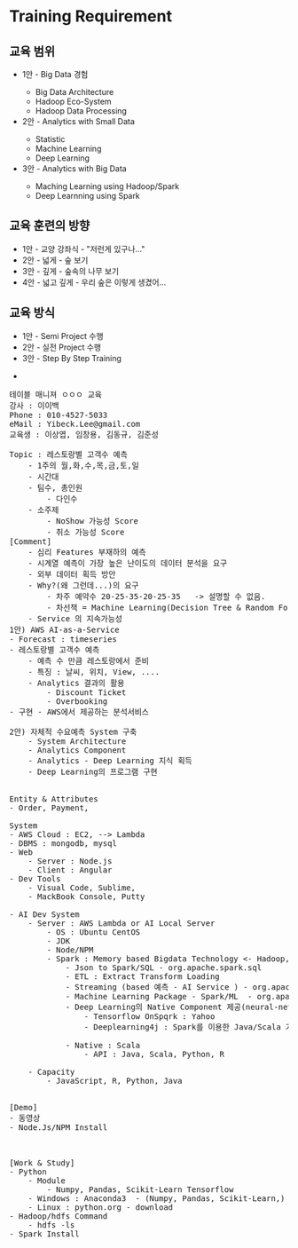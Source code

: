 <h1>Training Requirement</h1>

<h2>교육 범위</h2>
<ul>
<li>1안 - Big Data 경험</li>
  <ul>
    <li>Big Data Architecture</li>
    <li>Hadoop Eco-System</li>
    <li>Hadoop Data Processing</li>
  </ul>
<li>2안 - Analytics with Small Data</li>
  <ul>
    <li>Statistic</li>
    <li>Machine Learning</li>
    <li>Deep Learning</li>
  </ul>
<li>3안 - Analytics with Big Data</li>
  <ul>
    <li>Maching Learning using Hadoop/Spark</li>
    <li>Deep Learnning using Spark</li>
   </ul>
</ul>

<h2>교육 훈련의 방향</h2>
<ul>
<li>1안 - 교양 강좌식 - "저런게 있구나..."</li>
<li>2안 - 넓게 - 숲 보기</li>
<li>3안 - 깊게 - 숲속의 나무 보기</li>
<li>4안 - 넓고 깊게 - 우리 숲은 이렇게 생겼어...</li>
</ul>





<h2>교육 방식</h2>
<ul>
<li>1안 - Semi Project 수행</li>
<li>2안 - 실전 Project 수행</li>
<li>3안 - Step By Step Training</li>
</ul>

<ul>
  <li></li>
</ul>

<pre>
테이블 매니져 ㅇㅇㅇ 교육
강사 : 이이백
Phone : 010-4527-5033
eMail : Yibeck.Lee@gmail.com
교육생 : 이상엽, 임창용, 김동규, 김준성

Topic : 레스토랑별 고객수 예측
	- 1주의 월,화,수,목,금,토,일
	- 시간대
	- 팀수, 총인원
		- 다인수
	- 소주제
		- NoShow 가능성 Score
		- 취소 가능성 Score
[Comment]
	- 심리 Features 부재하의 예측
	- 시계열 예측이 가장 높은 난이도의 데이터 분석을 요구
	- 외부 데이터 획득 방안
	- Why?(왜 그런데...)의 요구 
		- 차주 예약수 20-25-35-20-25-35   -> 설명할 수 없음.
		- 차선책 = Machine Learning(Decision Tree & Random Forest)
	- Service 의 지속가능성
1안) AWS AI-as-a-Service
- Forecast : timeseries
- 레스토랑별 고객수 예측
	- 예측 수 만큼 레스토랑에서 준비
	- 특징 : 날씨, 위치, View, ....
	- Analytics 결과의 활용
		- Discount Ticket
		- Overbooking 
- 구현 - AWS에서 제공하는 분석서비스

2안) 자체적 수요예측 System 구축
	- System Architecture
	- Analytics Component
	- Analytics - Deep Learning 지식 획득
	- Deep Learning의 프로그램 구현


Entity & Attributes
- Order, Payment, 

System
- AWS Cloud : EC2, --> Lambda
- DBMS : mongodb, mysql
- Web 
	- Server : Node.js
	- Client : Angular
- Dev Tools
	- Visual Code, Sublime, 
	- MackBook Console, Putty

- AI Dev System 
	- Server : AWS Lambda or AI Local Server
		- OS : Ubuntu CentOS
		- JDK
		- Node/NPM
		- Spark : Memory based Bigdata Technology <- Hadoop, Local
			- Json to Spark/SQL - org.apache.spark.sql
			- ETL : Extract Transform Loading
			- Streaming (based 예측 - AI Service ) - org.apache.spark.streaming
			- Machine Learning Package - Spark/ML  - org.apache.spark.mllib
			- Deep Learning의 Native Component 제공(neural-network)
				- Tensorflow OnSpqrk : Yahoo
				- Deeplearning4j : Spark를 이용한 Java/Scala 기반의 AI

			- Native : Scala
				- API : Java, Scala, Python, R 

	- Capacity
		- JavaScript, R, Python, Java 


[Demo]
- 동영상
- Node.Js/NPM Install 



[Work & Study]
- Python
	- Module
		- Numpy, Pandas, Scikit-Learn Tensorflow 
	- Windows : Anaconda3  - (Numpy, Pandas, Scikit-Learn,) Tensorflow
	- Linux : python.org - download
- Hadoop/hdfs Command
	- hdfs -ls 
- Spark Install

</pre>



